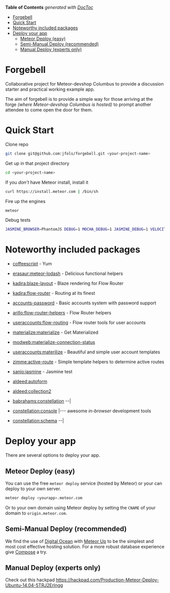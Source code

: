 <!-- START doctoc generated TOC please keep comment here to allow auto update -->
<!-- DON'T EDIT THIS SECTION, INSTEAD RE-RUN doctoc TO UPDATE -->
**Table of Contents**  *generated with [DocToc](https://github.com/thlorenz/doctoc)*

- [Forgebell](#forgebell)
- [Quick Start](#quick-start)
- [Noteworthy included packages](#noteworthy-included-packages)
- [Deploy your app](#deploy-your-app)
  - [Meteor Deploy (easy)](#meteor-deploy-easy)
  - [Semi-Manual Deploy (recommended)](#semi-manual-deploy-recommended)
  - [Manual Deploy (experts only)](#manual-deploy-experts-only)

<!-- END doctoc generated TOC please keep comment here to allow auto update -->

# Forgebell

Collaborative project for Meteor-devshop Columbus to provide a discussion starter and practical working example app.

The aim of forgebell is to provide a simple way for those arriving at the forge _(where Meteor-devshop Columbus is hosted)_ to prompt another attendee to come open the door for them.

# Quick Start

Clone repo

```sh
git clone git@github.com:jfols/forgebell.git <your-project-name>
```

Get up in that project directory

```sh
cd <your-project-name>
```

If you *don't* have Meteor install, install it

```sh
curl https://install.meteor.com | /bin/sh
```

Fire up the engines

```sh
meteor
```

Debug tests
```sh
JASMINE_BROWSER=PhantomJS DEBUG=1 MOCHA_DEBUG=1 JASMINE_DEBUG=1 VELOCITY_DEBUG=1 VELOCITY_DEBUG_MIRROR=1 meteor
```

# Noteworthy included packages

- [coffeescript](https://atmospherejs.com/meteor/coffeescript) - Yum

- [erasaur:meteor-lodash](https://atmospherejs.com/erasaur/meteor-lodash) - Delicious functional helpers
- [kadira:blaze-layout](https://atmospherejs.com/kadira/blaze-layout) - Blaze rendering for Flow Router
- [kadira:flow-router](https://atmospherejs.com/kadira/flow-router) - Routing at its finest
- [accounts-password](https://atmospherejs.com/meteor/accounts-password) - Basic accounts system with password support
- [arillo:flow-router-helpers](https://atmospherejs.com/arillo/flow-router-helpers) - Flow Router helpers
- [useraccounts:flow-routing](https://atmospherejs.com/useraccounts/flow-routing) - Flow router tools for user accounts

- [materialize:materialize](https://atmospherejs.com/materialize/materialize) - Get Materialized
- [modweb:materialize-connection-status](https://atmospherejs.com/modweb/materialize-connection-status)
- [useraccounts:materilize](https://atmospherejs.com/useraccounts/materialize) - Beautiful and simple user account templates
- [zimme:active-route](https://atmospherejs.com/zimme/active-route) - Simple template helpers to determine active routes

- [sanjo:jasmine](https://atmospherejs.com/sanjo/jasmine) - Jasmine test

- [aldeed:autoform](https://atmospherejs.com/aldeed/autoform)
- [aldeed:collection2](https://atmospherejs.com/aldeed/collection2)

- [babrahams:constellation](https://atmospherejs.com/babrahams/constellation) --|
- [constellation:console](https://atmospherejs.com/constellation/console)       |--- awesome _in-browser_ development tools
- [constellation:schema](https://atmospherejs.com/constellation/schema)       --|

# Deploy your app

There are several options to deploy your app.

## Meteor Deploy (easy)

You can use the free `meteor deploy` service (hosted by Meteor) or your can deploy to your own server.

```sh
meteor deploy <yourapp>.meteor.com
```

Or to your own domain using Meteor deploy by setting the `CNAME` of your domain to `origin.meteor.com`.

## Semi-Manual Deploy (recommended)

We find the use of [Digital Ocean](https://www.digitalocean.com/?refcode=c7c4c94c1222) with [Meteor Up](https://github.com/arunoda/meteor-up/) to be the simplest and most cost effective hosting solution.
For a more robust database experience give [Compose](https://www.compose.io/mongodb/) a try.

## Manual Deploy (experts only)

Check out this hackpad https://hackpad.com/Production-Meteor-Deploy-Ubuntu-14.04-5TRJ2Erlngg
